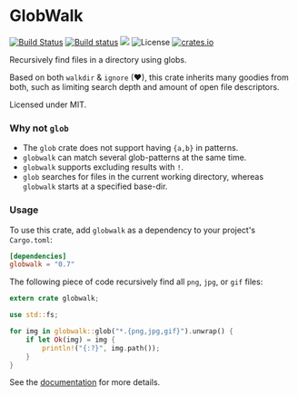 # GlobWalk #

[![Build Status](https://travis-ci.org/Gilnaa/globwalk.svg?branch=master)](https://travis-ci.org/Gilnaa/globwalk)
[![Build status](https://ci.appveyor.com/api/projects/status/81rkf5lcyt1ouh9n/branch/master?svg=true)](https://ci.appveyor.com/project/Gilnaa/globwalk)
[![](https://docs.rs/globwalk/badge.svg)](https://docs.rs/globwalk/)
![License](https://img.shields.io/crates/l/globwalk.svg)
[![crates.io](https://img.shields.io/crates/v/globwalk.svg)](https://crates.io/crates/globwalk)

Recursively find files in a directory using globs.

Based on both `walkdir` & `ignore` (❤), this crate inherits many goodies from
both, such as limiting search depth and amount of open file descriptors.

Licensed under MIT.

### Why not `glob` ###

 - The `glob` crate does not support having `{a,b}` in patterns.
 - `globwalk` can match several glob-patterns at the same time.
 - `globwalk` supports excluding results with `!`.
 - `glob` searches for files in the current working directory, whereas `globwalk` starts at a specified base-dir.

### Usage ###

To use this crate, add `globwalk` as a dependency to your project's `Cargo.toml`:

```toml
[dependencies]
globwalk = "0.7"
```

The following piece of code recursively find all `png`, `jpg`, or `gif` files:

```rust
extern crate globwalk;

use std::fs;

for img in globwalk::glob("*.{png,jpg,gif}").unwrap() {
    if let Ok(img) = img {
        println!("{:?}", img.path());
    }
}
```

See the [documentation](https://docs.rs/globwalk/) for more details.

